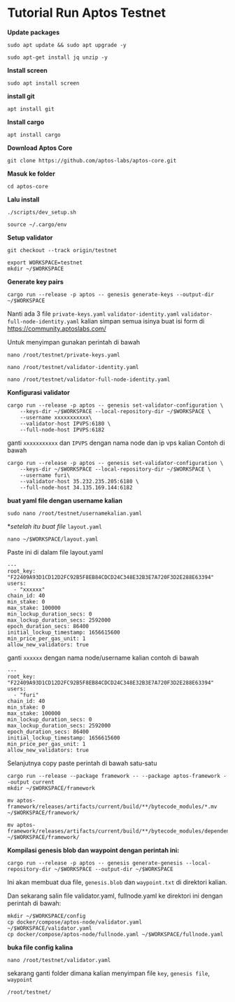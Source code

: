 # Tutorial Run Aptos Testnet


**Update packages**

```
sudo apt update && sudo apt upgrade -y
```
```
sudo apt-get install jq unzip -y
```
**Install screen**
```
sudo apt install screen
```
**install git**
```
apt install git
```
**Install cargo**
```
apt install cargo
```
**Download Aptos Core**
```
git clone https://github.com/aptos-labs/aptos-core.git
```
**Masuk ke folder**
```
cd aptos-core
```
**Lalu install**
```
./scripts/dev_setup.sh
```
```
source ~/.cargo/env
```
**Setup validator**
```
git checkout --track origin/testnet
```
```
export WORKSPACE=testnet
mkdir ~/$WORKSPACE
```
**Generate key pairs**
```
cargo run --release -p aptos -- genesis generate-keys --output-dir ~/$WORKSPACE
```
Nanti ada 3 file `private-keys.yaml` `validator-identity.yaml` `validator-full-node-identity.yaml` kalian simpan semua isinya buat isi form di https://community.aptoslabs.com/

Untuk menyimpan gunakan perintah di bawah
```
nano /root/testnet/private-keys.yaml
```
```
nano /root/testnet/validator-identity.yaml
```
```
nano /root/testnet/validator-full-node-identity.yaml
```
**Konfigurasi validator**
```
cargo run --release -p aptos -- genesis set-validator-configuration \
    --keys-dir ~/$WORKSPACE --local-repository-dir ~/$WORKSPACE \
    --username xxxxxxxxxxx\
    --validator-host IPVPS:6180 \
    --full-node-host IPVPS:6182
```
ganti `xxxxxxxxxxx` dan `IPVPS` dengan nama node dan ip vps kalian
Contoh di bawah
```
cargo run --release -p aptos -- genesis set-validator-configuration \
    --keys-dir ~/$WORKSPACE --local-repository-dir ~/$WORKSPACE \
    --username furi\
    --validator-host 35.232.235.205:6180 \
    --full-node-host 34.135.169.144:6182
```
**buat yaml file dengan username kalian**
```
sudo nano /root/testnet/usernamekalian.yaml
```
**setelah itu buat file* `layout.yaml`
```
nano ~/$WORKSPACE/layout.yaml
```
Paste ini di dalam file layout.yaml
```
---
root_key: "F22409A93D1CD12D2FC92B5F8EB84CDCD24C348E32B3E7A720F3D2E288E63394"
users:
  - "xxxxxx"
chain_id: 40
min_stake: 0
max_stake: 100000
min_lockup_duration_secs: 0
max_lockup_duration_secs: 2592000
epoch_duration_secs: 86400
initial_lockup_timestamp: 1656615600
min_price_per_gas_unit: 1
allow_new_validators: true
```
ganti `xxxxxx` dengan nama node/username kalian
contoh di bawah
```
---
root_key: "F22409A93D1CD12D2FC92B5F8EB84CDCD24C348E32B3E7A720F3D2E288E63394"
users:
  - "furi"
chain_id: 40
min_stake: 0
max_stake: 100000
min_lockup_duration_secs: 0
max_lockup_duration_secs: 2592000
epoch_duration_secs: 86400
initial_lockup_timestamp: 1656615600
min_price_per_gas_unit: 1
allow_new_validators: true
```
Selanjutnya copy paste perintah di bawah satu-satu
```
cargo run --release --package framework -- --package aptos-framework --output current
mkdir ~/$WORKSPACE/framework
```
```
mv aptos-framework/releases/artifacts/current/build/**/bytecode_modules/*.mv ~/$WORKSPACE/framework/
```
```
mv aptos-framework/releases/artifacts/current/build/**/bytecode_modules/dependencies/**/*.mv ~/$WORKSPACE/framework/
```

**Kompilasi genesis blob dan waypoint dengan perintah ini:**
```
cargo run --release -p aptos -- genesis generate-genesis --local-repository-dir ~/$WORKSPACE --output-dir ~/$WORKSPACE
```
Ini akan membuat dua file, `genesis.blob` dan `waypoint.txt` di direktori kalian.

Dan sekarang salin file validator.yaml, fullnode.yaml ke direktori ini dengan perintah di bawah:
```
mkdir ~/$WORKSPACE/config
cp docker/compose/aptos-node/validator.yaml ~/$WORKSPACE/validator.yaml
cp docker/compose/aptos-node/fullnode.yaml ~/$WORKSPACE/fullnode.yaml
```
**buka file config kalina**
```
nano /root/testnet/validator.yaml
```
sekarang ganti folder dimana kalian menyimpan file `key`, `genesis file`, `waypoint`

```
/root/testnet/
```
